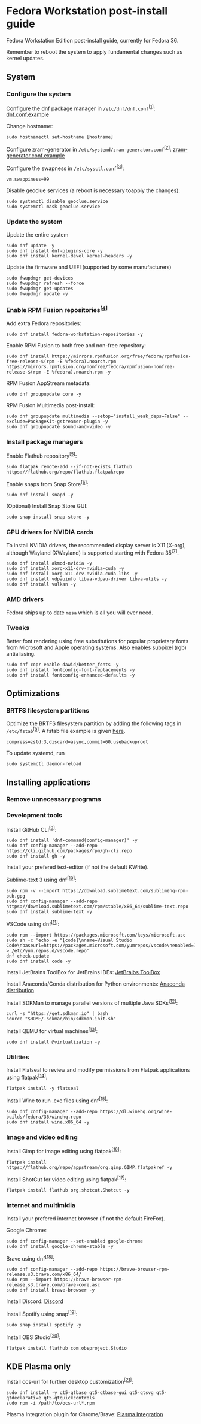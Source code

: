 # Fedora Workstation post-install guide


Fedora Workstation Edition post-install guide, currently for Fedora 36. 

Remember to reboot the system to apply fundamental changes such as kernel updates.


## System


### Configure the system

Configure the dnf package manager in `/etc/dnf/dnf.conf`<sup>[[1]]</sup>: [dnf.conf.example](https://github.com/mBelisarius/Fedora-post-install/blob/main/dnf.conf.example)

Change hostname: 
```
sudo hostnamectl set-hostname [hostname]
```

Configure zram-generator in `/etc/systemd/zram-generator.conf`<sup>[[2]]</sup>: [zram-generator.conf.example](https://github.com/mBelisarius/Fedora-post-install/blob/main/zram-generator.conf.example)

Configure the swapness in `/etc/sysctl.conf`<sup>[[3]]</sup>: 
```
vm.swappiness=99
```

Disable geoclue services (a reboot is necessary toapply the changes):
```
sudo systemctl disable geoclue.service
sudo systemctl mask geoclue.service
```

### Update the system

Update the entire system
```
sudo dnf update -y
sudo dnf install dnf-plugins-core -y
sudo dnf install kernel-devel kernel-headers -y
```

Update the firmware and UEFI (supported by some manufacturers)
```
sudo fwupdmgr get-devices
sudo fwupdmgr refresh --force
sudo fwupdmgr get-updates
sudo fwupdmgr update -y
```

### Enable RPM Fusion repositories<sup>[[4]]</sup>

Add extra Fedora repositories:
```
sudo dnf install fedora-workstation-repositories -y
```
    
Enable RPM Fusion to both free and non-free repository: 
```
sudo dnf install https://mirrors.rpmfusion.org/free/fedora/rpmfusion-free-release-$(rpm -E %fedora).noarch.rpm https://mirrors.rpmfusion.org/nonfree/fedora/rpmfusion-nonfree-release-$(rpm -E %fedora).noarch.rpm -y
```

RPM Fusion AppStream metadata: 
```
sudo dnf groupupdate core -y
```

RPM Fusion Multimedia post-install: 
```
sudo dnf groupupdate multimedia --setop="install_weak_deps=False" --exclude=PackageKit-gstreamer-plugin -y
sudo dnf groupupdate sound-and-video -y
```

### Install package managers
    
Enable Flathub repository<sup>[[5]]</sup>: 
```
sudo flatpak remote-add --if-not-exists flathub https://flathub.org/repo/flathub.flatpakrepo
```
    
Enable snaps from Snap Store<sup>[[6]]</sup>: 
```
sudo dnf install snapd -y
```

(Optional) Install Snap Store GUI: 
```
sudo snap install snap-store -y
```

### GPU drivers for NVIDIA cards

To install NVIDIA drivers, the recommended display server is X11 (X-org), although Wayland (XWayland) is supported starting with Fedora 35<sup>[[7]]</sup>.
```
sudo dnf install akmod-nvidia -y
sudo dnf install xorg-x11-drv-nvidia-cuda -y
sudo dnf install xorg-x11-drv-nvidia-cuda-libs -y
sudo dnf install vdpauinfo libva-vdpau-driver libva-utils -y
sudo dnf install vulkan -y
```

### AMD drivers

Fedora ships up to date `mesa` which is all you will ever need.

### Tweaks

Better font rendering using free substitutions for popular proprietary fonts from Microsoft and Apple operating systems. Also enables subpixel (rgb) antialiasing.
```
sudo dnf copr enable dawid/better_fonts -y
sudo dnf install fontconfig-font-replacements -y
sudo dnf install fontconfig-enhanced-defaults -y
```


## Optimizations


### BRTFS filesystem partitions

Optimize the BRTFS filesystem partition by adding the following tags in `/etc/fstab`<sup>[[8]]</sup>. A fstab file example is given [here](https://github.com/mBelisarius/Fedora-post-install/blob/main/fstab.example).
```
compress=zstd:3,discard=async,commit=60,usebackuproot
```

To update systemd, run
```
sudo systemctl daemon-reload
```


## Installing applications


### Remove unnecessary programs

### Development tools

Install GitHub CLI<sup>[[9]]</sup>: 
```
sudo dnf install 'dnf-command(config-manager)' -y
sudo dnf config-manager --add-repo https://cli.github.com/packages/rpm/gh-cli.repo
sudo dnf install gh -y
```

Install your prefered text-editor (if not the default KWrite).

Sublime-text 3 using dnf<sup>[[10]]</sup>: 
```
sudo rpm -v --import https://download.sublimetext.com/sublimehq-rpm-pub.gpg
sudo dnf config-manager --add-repo https://download.sublimetext.com/rpm/stable/x86_64/sublime-text.repo
sudo dnf install sublime-text -y
```

VSCode using dnf<sup>[[11]]</sup>:
```
sudo rpm --import https://packages.microsoft.com/keys/microsoft.asc
sudo sh -c 'echo -e "[code]\nname=Visual Studio Code\nbaseurl=https://packages.microsoft.com/yumrepos/vscode\nenabled=1\ngpgcheck=1\ngpgkey=https://packages.microsoft.com/keys/microsoft.asc" > /etc/yum.repos.d/vscode.repo'
dnf check-update
sudo dnf install code -y
```

Install JetBrains ToolBox for JetBrains IDEs: [JetBraibs ToolBox](https://www.jetbrains.com/toolbox-app/)

Install Anaconda/Conda distribution for Python environments: [Anaconda distribution](https://www.anaconda.com/products/distribution)

Install SDKMan to manage parallel versions of multiple Java SDKs<sup>[[12]]</sup>:
```
curl -s "https://get.sdkman.io" | bash
source "$HOME/.sdkman/bin/sdkman-init.sh"
```

Install QEMU for virtual machines<sup>[[13]]</sup>:
```
sudo dnf install @virtualization -y
```

### Utilities

Install Flatseal to review and modify permissions from Flatpak applications using flatpak<sup>[[14]]</sup>:
```
flatpak install -y flatseal
```

Install Wine to run .exe files using dnf<sup>[[15]]</sup>: 
```
sudo dnf config-manager --add-repo https://dl.winehq.org/wine-builds/fedora/36/winehq.repo
sudo dnf install wine.x86_64 -y
```

### Image and video editing

Install Gimp for image editing using flatpak<sup>[[16]]</sup>:
```
flatpak install https://flathub.org/repo/appstream/org.gimp.GIMP.flatpakref -y
```

Install ShotCut for video editing using flatpak<sup>[[17]]</sup>:
```
flatpak install flathub org.shotcut.Shotcut -y
```

### Internet and multimidia

Install your prefered internet browser (if not the default FireFox).

Google Chrome:
```
sudo dnf config-manager --set-enabled google-chrome
sudo dnf install google-chrome-stable -y
```
Brave using dnf<sup>[[18]]</sup>:
```
sudo dnf config-manager --add-repo https://brave-browser-rpm-release.s3.brave.com/x86_64/
sudo rpm --import https://brave-browser-rpm-release.s3.brave.com/brave-core.asc
sudo dnf install brave-browser -y
```

Install Discord: [Discord](https://discord.com/)

Install Spotify using snap<sup>[[19]]</sup>: 
```
sudo snap install spotify -y
```

Install OBS Studio<sup>[[20]]</sup>:
```
flatpak install flathub com.obsproject.Studio
```


## KDE Plasma only


Install ocs-url for further desktop customization<sup>[[21]]</sup>: 
```
sudo dnf install -y qt5-qtbase qt5-qtbase-gui qt5-qtsvg qt5-qtdeclarative qt5-qtquickcontrols
sudo rpm -i /path/to/ocs-url*.rpm
```

Plasma Integration plugin for Chrome/Brave: [Plasma Integration](https://chrome.google.com/webstore/detail/plasma-integration/cimiefiiaegbelhefglklhhakcgmhkai?)


[1]: <https://dnf.readthedocs.io/en/latest/conf_ref.html> "dnf documentation"
[2]: <https://github.com/systemd/zram-generator/blob/main/man/zram-generator.conf.md> "zram documentation"
[3]: <https://www.howtogeek.com/449691/what-is-swapiness-on-linux-and-how-to-change-it/> "Swapness article"
[4]: <https://rpmfusion.org/Configuration> "RPM Fusion documentation"
[5]: <https://flatpak.org/setup/Fedora> "Flatpak setup"
[6]: <https://snapcraft.io/install/snap-store/fedora)> "Snap install guide"
[7]: <https://rpmfusion.org/Howto/NVIDIA> "NVIDIA drivers install guide for Fedora"
[8]: <https://btrfs.readthedocs.io/en/latest/Administration.html#mount-options> "BRTFS documentation"
[9]: <https://github.com/cli/cli/blob/trunk/docs/install_linux.md> "GitHub CLI install guide"
[10]: <https://www.sublimetext.com/docs/linux_repositories.html#dnf> "Sublime text install guide"
[11]: https://code.visualstudio.com/docs/setup/linux> "Visual Studio Code on Linux"
[12]: <https://sdkman.io/install> "SDKMan install guide"
[13]: <https://www.qemu.org/> "QEMU"
[14]: <https://flathub.org/apps/details/com.github.tchx84.Flatseal> "Flatseal"
[15]: <https://wiki.winehq.org/Fedora> "Wine install guide"
[16]: <https://www.gimp.org/> "GIMP"
[17]: <https://www.shotcut.org/> "ShotCut"
[18]: <https://brave.com/linux/#release-channel-installation> "Brave install guide"
[19]: <https://www.spotify.com/br/download/linux/> "Spotify download"
[20]: <https://flathub.org/apps/details/com.obsproject.Studio> "OBS Studio"
[21]: <https://store.kde.org/p/1136805/> "ocs-url download"
